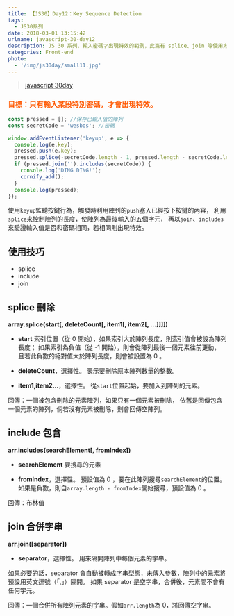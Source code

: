 ```yaml
---
title: 【JS30】Day12：Key Sequence Detection
tags:
  - JS30系列
date: 2018-03-01 13:15:42
urlname: javascript-30-day12
description: JS 30 系列，輸入密碼才出現特效的範例，此篇有 splice、join 等使用方法。
categories: Front-end
photo:
  - '/img/js30day/small11.jpg'
---
```


> [javascript 30day](https://javascript30.com/)

<!-- more -->

### <span style="color:#ff5900">目標：只有輸入某段特別密碼，才會出現特效。</span>

```js
const pressed = []; //保存已輸入值的陣列
const secretCode = 'wesbos'; //密碼

window.addEventListener('keyup', e => {
  console.log(e.key);
  pressed.push(e.key);
  pressed.splice(-secretCode.length - 1, pressed.length - secretCode.length);
  if (pressed.join('').includes(secretCode)) {
    console.log('DING DING!');
    cornify_add();
  }
  console.log(pressed);
});
```

使用`keyup`監聽按鍵行為，觸發時利用陣列的`push`塞入已經按下按鍵的內容，
利用`splice`來控制陣列的長度，使陣列為最後輸入的五個字元，
再以`join`、`includes`來驗證輸入值是否和密碼相同，若相同則出現特效。

## 使用技巧

- splice
- include
- join

## splice 刪除

**array.splice(start[, deleteCount[, item1[, item2[, ...]]]])**

- **start**
  索引位置（從 0 開始），如果索引大於陣列長度，則索引值會被設為陣列長度；
  如果索引為負值（從 -1 開始），則會從陣列最後一個元素往前更動，
  且若此負數的絕對值大於陣列長度，則會被設置為 0 。

- **deleteCount**，選擇性。
  表示要刪除原本陣列數量的整數。

- **item1,item2...**，選擇性。
  從`start`位置起始，要加入到陣列的元素。

回傳：一個被包含刪除的元素陣列，如果只有一個元素被刪除，
依舊是回傳包含一個元素的陣列，倘若沒有元素被刪除，則會回傳空陣列。

## include 包含

**arr.includes(searchElement[, fromIndex])**

- **searchElement**
  要搜尋的元素

- **fromIndex**，選擇性。
  預設值為 0 ，要在此陣列搜尋`searchElement`的位置。
  如果是負數，則自`array.length - fromIndex`開始搜尋，預設值為 0 。

回傳：布林值

## join 合併字串

**arr.join([separator])**

- **separator**，選擇性。
  用來隔開陣列中每個元素的字串。

如果必要的話，separator 會自動被轉成字串型態，未傳入參數，陣列中的元素將預設用英文逗號（「,」）隔開。
如果 separator 是空字串，合併後，元素間不會有任何字元。

回傳：一個合併所有陣列元素的字串。假如`arr.length`為 0，將回傳空字串。
